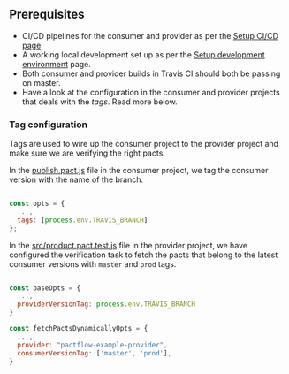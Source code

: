 ## Prerequisites

* CI/CD pipelines for the consumer and provider as per the [Setup CI/CD page](/set_up_ci/README.md)
* A working local development set up as per the [Setup development environment](/set_up_local_development/README.md) page.
* Both consumer and provider builds in Travis CI should both be passing on master.
* Have a look at the configuration in the consumer and provider projects that deals with the *tags*. Read more below.

### Tag configuration

Tags are used to wire up the consumer project to the provider project and make sure we are verifying the right pacts.

In the [publish.pact.js](https://github.com/pactflow/example-consumer/blob/master/publish.pact.js) file in the consumer project, we tag the consumer version with the name of the branch.

```js

const opts = {
  ...,
  tags: [process.env.TRAVIS_BRANCH]
};
```

In the [src/product.pact.test.js](https://github.com/pactflow/example-provider/blob/master/src/product/product.pact.test.js) file in the provider project, we have configured the verification task to fetch the pacts that belong to the latest consumer versions with `master` and `prod` tags.

```js

const baseOpts = {
  ...,
  providerVersionTag: process.env.TRAVIS_BRANCH
}

const fetchPactsDynamicallyOpts = {
  ...,
  provider: "pactflow-example-provider",
  consumerVersionTag: ['master', 'prod'],
}
```
